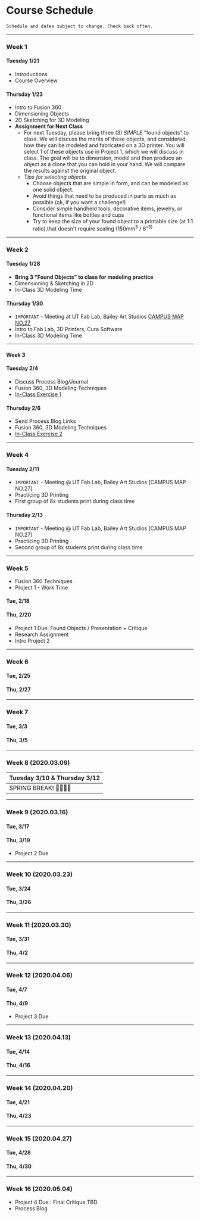# Course Schedule

```
Schedule and dates subject to change. Check back often.
```

---
### Week 1

#### Tuesday 1/21
* Introductions
* Course Overview

#### Thursday 1/23
* Intro to Fusion 360
* Dimensioning Objects
* 2D Sketching for 3D Modeling
* **Assignment for Next Class**
  * For next Tuesday, please bring three (3) *SIMPLE* "found objects" to class. We will discuss the merits of these objects, and considered  how they can be modeled and fabricated on a 3D printer. You will select 1 of these objects use in Project 1, which we will discuss in class. The goal will be to dimension, model and then produce an object as a clone that you can hold in your hand. We will compare the results against the original object.
  * *Tips for selecting objects*
    - Choose objects that are simple in form, and can be modeled as one solid object.
    - Avoid things that need to be produced in parts as much as possible (ok, if you want a challenge!)
    - Consider simple handheld tools, decorative items, jewelry, or functional items like bottles and cups
    - Try to keep the size of your found object to a printable size (at 1:1 ratio) that doesn't require scaling (150mm<sup>3</sup> / 6"<sup>3)

---
### Week 2

#### Tuesday 1/28
* **Bring 3 "Found Objects" to class for modeling practice**
* Dimensioning & Sketching in 2D
* In-Class 3D Modeling Time

#### Thursday 1/30
* ```IMPORTANT``` - Meeting at UT Fab Lab, Bailey Art Studios [CAMPUS MAP NO.27](https://www.ut.edu/uploadedFiles/About/UTCampusMap-a_924.pdf)
* Intro to Fab Lab, 3D Printers, Cura Software
* In-Class 3D Modeling Time

---
#### Week 3 

#### Tuesday 2/4
* Discuss Process Blog/Journal
* Fusion 360, 3D Modeling Techniques
* [In-Class Exercise 1](https://github.com/mmansion/UT_FMX_213/blob/master/EXERCISES.md)

#### Thursday 2/6
* Send Process Blog Links
* Fusion 360, 3D Modeling Techniques
* [In-Class Exercise 2](https://github.com/mmansion/UT_FMX_213/blob/master/EXERCISES.md)

---
### Week 4

#### Tuesday 2/11
* ```IMPORTANT``` - Meeting @ UT Fab Lab, Bailey Art Studios [CAMPUS MAP NO.27]
* Practicing 3D Printing
* First group of 8x students print during class time 

#### Thursday 2/13 
* ```IMPORTANT``` - Meeting @ UT Fab Lab, Bailey Art Studios [CAMPUS MAP NO.27]
* Practicing 3D Printing
* Second group of 8x students print during class time 

---

### Week 5
* Fusion 360 Techniques
* Project 1 - Work Time

#### Tue, 2/18
#### Thu, 2/20
* Project 1 Due: Found Objects / Presentation + Critique
* Research Assignment
* Intro Project 2

---
### Week 6
#### Tue, 2/25
#### Thu, 2/27

---
### Week 7
#### Tue, 3/3
#### Thu, 3/5

---
### Week 8 (2020.03.09)

| Tuesday 3/10 & Thursday 3/12 |
| :---     |
| SPRING BREAK! 👏🎉🥂😸 |

---
### Week 9 (2020.03.16)
#### Tue, 3/17
#### Thu, 3/19
* Project 2 Due

---
### Week 10 (2020.03.23)
#### Tue, 3/24
#### Thu, 3/26

---
### Week 11 (2020.03.30)
#### Tue, 3/31
#### Thu, 4/2

---
### Week 12 (2020.04.06)
#### Tue, 4/7
#### Thu, 4/9
* Project 3 Due
---
### Week 13 (2020.04.13)
#### Tue, 4/14
#### Thu, 4/16

---
### Week 14 (2020.04.20)
#### Tue, 4/21
#### Thu, 4/23

---
### Week 15 (2020.04.27)
#### Tue, 4/28
#### Thu, 4/30

---
### Week 16 (2020.05.04)
* Project 4 Due : Final Critique TBD
* Process Blog
